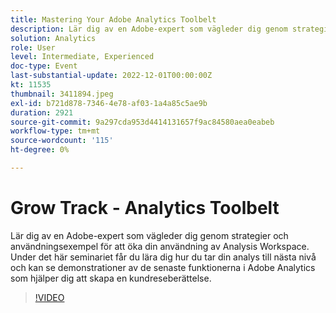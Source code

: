 ```yaml
---
title: Mastering Your Adobe Analytics Toolbelt
description: Lär dig av en Adobe-expert som vägleder dig genom strategier och användningsexempel för att öka din användning av Analysis Workspace. Under det här seminariet får du lära dig hur du tar din analys till nästa nivå och kan se demonstrationer av de senaste funktionerna i Adobe Analytics som hjälper dig att skapa en kundreseberättelse.
solution: Analytics
role: User
level: Intermediate, Experienced
doc-type: Event
last-substantial-update: 2022-12-01T00:00:00Z
kt: 11535
thumbnail: 3411894.jpeg
exl-id: b721d878-7346-4e78-af03-1a4a85c5ae9b
duration: 2921
source-git-commit: 9a297cda953d4414131657f9ac84580aea0eabeb
workflow-type: tm+mt
source-wordcount: '115'
ht-degree: 0%

---
```


# Grow Track - Analytics Toolbelt

Lär dig av en Adobe-expert som vägleder dig genom strategier och användningsexempel för att öka din användning av Analysis Workspace. Under det här seminariet får du lära dig hur du tar din analys till nästa nivå och kan se demonstrationer av de senaste funktionerna i Adobe Analytics som hjälper dig att skapa en kundreseberättelse.

>[!VIDEO](https://video.tv.adobe.com/v/3411894/?quality=12&learn=on)
